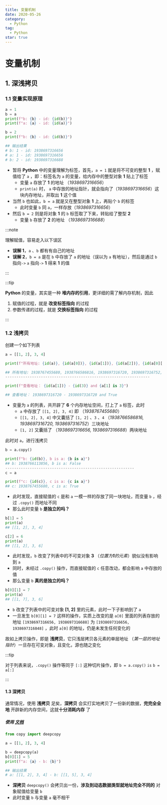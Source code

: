 ```yaml
---
title: 变量机制
date: 2020-05-26
category:
  - Python
tag:
  - Python
star: true
---
```


# 变量机制

## 1. 深浅拷贝

### 1.1 变量实现原理

```python
a = 1
b = a
print(f"b: {b} - id: {id(b)}")
print(f"a: {a} - id: {id(a)}")

b = 2
print(f"b: {b} - id: {id(b)}")

## 输出结果
# b: 1 - id: 1938697316656
# a: 1 - id: 1938697316656
# b: 2 - id: 1938697316688
```

- 暂将 **Python** 中的变量理解为标签，首先，`a = 1` 就是将不可变的整型 **1** ，赋值给了 `a` ，即：标签名为 `a` 的变量，给内存中的整型对象 **1** 贴上了标签
  - 变量 `a` 存放了 **1** 的地址 （_1938697316656_）
  - `print(a)` 时， `a` 中存放的地址指针，就会指向了（_1938697316656_）这块内存地址，并取出 **1** 这个值
- 当然 `b` 也如此，`b = a` 就是又在整型对象 **1** 上，再贴个 `b` 的标签
  - 此时变量 `b` 同 `a`，一样存放（_1938697316656_）
- 然后 `b = 2` 则是将对象 **1** 的 `b` 标签取了下来，转贴给了整型 **2**
  - 变量 `b` 存放了 **2** 的地址 （_1938697316688_）

:::note

理解赋值，容易走入以下误区

- **误解 1**，`a` 、`b` 都有有自己的地址
- **误解 2**，`b = a` 是在 `b` 中存放了 `a` 的地址（误以为 `a` 有地址），然后是通过 `b` 指向`->` `a` 指向`->` **1** 得来 **1** 的值

:::

:::tip

**Python** 的变量，其实是一种 **堆内存的引用**，更详细的需了解内存机制，因此

1. 赋值的过程，就是 **改变标签指向** 的过程
2. 参数传递的过程，就是 **交换标签指向** 的过程

:::

### 1.2 浅拷贝

创建一个如下列表

```python
a = [[1, 2], 3, 4]

print(f"所有地址: {id(a)}, {id(a[0])}, {id(a[1])}, {id(a[2])}, {id(a[0][0])}, {id(a[0][1])}")

## 所有地址: 1938767455680, 1938766586816, 1938697316720, 1938697316752, 1938697316656, 1938697316688
-----------------------------------------------------------------

print(f"查看地址： {id(a[1])} - {id(3)} and {a[1] is 3}")

## 查看地址： 1938697316720 - 1938697316720 and True
```

- 变量为 `a` 的列表，共开辟了 **6** 个内存地址空间，打上了 `a` 标签，此时
  - `a` 中存放了 `[[1, 2], 3, 4]` 即 （_1938767455680_）
  - `[[1, 2], 3, 4]` 中又囊括了 `[1, 2]` 、`3` 、`4` （_1938766586816, 1938697316720, 1938697316752_）三块地址
  - `[1, 2]` 又囊括了 （_1938697316656, 1938697316688_）两块地址

此时对 `a`，进行浅拷贝

```python
b = a.copy()

print(f"b: {id(b)}, b is a: {b is a}")
## b: 1938766113856, b is a: False
----------------------------------------------------------
c = a

print(f"c: {id(c)}, c is a: {c is a}")
## c: 1938767455680, c is a: True
```

- 此时发现，直接赋值的 `c` 是和 `a` 一模一样的存放了同一块地址，而变量 `b` ，经过 `.copy()` 而地址不同
- 那么此时变量 `b` **是独立的吗？**

```python
b[1] = 5
print(a)
## [[1, 2], 3, 4]

c[2] = 6
print(a)
## [[1, 2], 3, 6]
```

- 此时发现，`b` 改变了列表中的不可变对象 **3** （_位置为**1**的元素_）貌似没有影响到 `a`
- 同时，未经过 `.copy()` 操作，而直接赋值的 `c` 任意改动，都会影响 `a` 中存放的值
- 那么变量 `b` **真的是独立的吗？**

```python
b[0][1] = 7
print(a)
## [[1, 7], 3, 6]
```

- `b` 改变了列表中的可变对象 **[1, 2]** 里的元素，此时一下子影响到了 `a`
- 一旦发生 `b[0][1] = 7` 这样的操作，实质上改变的是 `a[0]` 里面的列表存放的地址 `[1938697316656, 1938697316688]` 为 `[1938697316656, 1938697316848]` ，此时 `a[0]` 的地址，仍是未发生任何变化的

故如上拷贝操作，即是 **浅拷贝**，它只浅层拷贝各元素的单层地址 （_第一层的地址指针_）一旦存在可变对象，且变化，源也随之变化

:::tip

对于列表来说，`.copy()` 操作等同于 `[:]` 这种切片操作，即 `b = a.copy()` `is` `b = a[:]`

:::

#### 1.3 深拷贝

通常情况，使用 **浅拷贝** 足矣，**深拷贝** 会实打实地拷贝了一份新的数据，**完完全全地** 开辟新的内存空间，这就**十分消耗内存** 了

##### **使用** [文档](https://docs.python.org/zh-cn/3.10/library/copy.html?highlight=deepcopy#module-copy)

```python
from copy import deepcopy

a = [[1, 2], 3, 4]

b = deepcopy(a)
b[0][1] = 5
print(f"a: {a} - b: {b}")

## 输出结果
# a: [[1, 2], 3, 4] - b: [[1, 5], 3, 4]
```

- **深拷贝** `deepcopy()` 会拷贝出一份，**涉及到动态数据类型就地址完全不同的** 对象赋值给变量 `b`
- 此时变量 `b` 与变量 `a` 毫不相干
